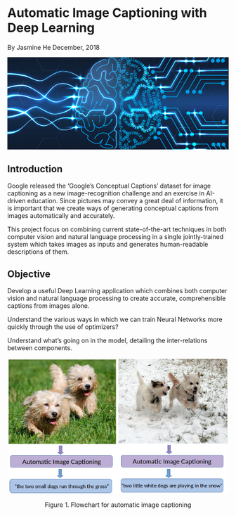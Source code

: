 # Automatic Image Captioning with Deep Learning
By Jasmine He December, 2018

![](image/deepLearning.png)

## Introduction
Google released the ‘Google’s Conceptual Captions’ dataset for image captioning as a new image-recognition challenge and an exercise in AI-driven education. Since pictures may convey a great deal of information, it is important that we create ways of generating conceptual captions from images automatically and accurately.

This project focus on combining current state-of-the-art techniques in both computer vision and natural language processing in a single jointly-trained system which takes images as inputs and generates human-readable descriptions of them.

## Objective
Develop a useful Deep Learning application which combines both computer vision and natural language processing to create accurate, comprehensible captions from images alone.

Understand the various ways in which we can train Neural Networks more quickly through the use of optimizers?

Understand what’s going on in the model, detailing the inter-relations between components.

![](image/objective.png)
<p align="center">
Figure 1. Flowchart for automatic image captioning
</p>